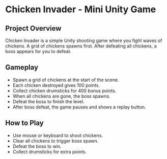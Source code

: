 # Chicken Invader - Mini Unity Game

## Project Overview

Chicken Invader is a simple Unity shooting game where you fight waves of chickens. A grid of chickens spawns first. After defeating all chickens, a boss appears for you to defeat.

## Gameplay

- Spawn a grid of chickens at the start of the scene.
- Each chicken destroyed gives 100 points.
- Collect chicken drumsticks for 400 bonus points.
- When all chickens are gone, the boss spawns.
- Defeat the boss to finish the level.
- After boss defeat, the game pauses and shows a replay button.

## How to Play

- Use mouse or keyboard to shoot chickens.
- Clear all chickens to trigger boss spawn.
- Defeat the boss to win.
- Collect drumsticks for extra points.